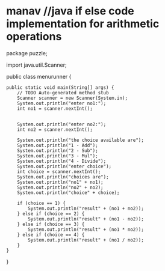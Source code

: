 # manav //java if else code implementation for arithmetic operations
package puzzle;

import java.util.Scanner;

public class menurunner {

	public static void main(String[] args) {
		// TODO Auto-generated method stub
		Scanner scanner = new Scanner(System.in);
		System.out.println("enter no1:");
		int no1 = scanner.nextInt();


		System.out.println("enter no2:");
		int no2 = scanner.nextInt();

		System.out.println("the choice available are");
		System.out.println("1 - Add");
		System.out.println("2 - Sub");
		System.out.println("3 - Mul");
		System.out.println("4 - Divide");
		System.out.println("enter choice");
		int choice = scanner.nextInt();
		System.out.println("choices are");
		System.out.println("no1" + no1);
		System.out.println("no2" + no2);
		System.out.println("choice" + choice);

		if (choice == 1) {
			System.out.println("result" + (no1 + no2));
		} else if (choice == 2) {
			System.out.println("result" + (no1 - no2));
		} else if (choice == 3) {
			System.out.println("result" + (no1 * no2));
		} else if (choice == 4) {
			System.out.println("result" + (no1 / no2));
		}
	}

}
